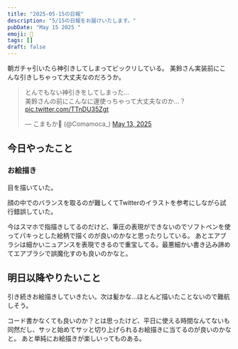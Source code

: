 ```yaml
---
title: "2025-05-15の日報"
description: "5/15の日報をお届けいたします。"
pubDate: "May 15 2025 "
emoji: 🦊
tags: []
draft: false
---
```


朝ガチャ引いたら神引きしてしまってビックリしている。
美鈴さん実装前にこんな引きしちゃって大丈夫なのだろうか。

<blockquote class="twitter-tweet"><p lang="ja" dir="ltr">とんでもない神引きをしてしまった…<br>美鈴さんの前にこんなに運使っちゃって大丈夫なのか…？ <a href="https://t.co/TTnDU35Zgt">pic.twitter.com/TTnDU35Zgt</a></p>&mdash; こまもか🦊 (@Comamoca_) <a href="https://twitter.com/Comamoca_/status/1922406027238027643?ref_src=twsrc%5Etfw">May 13, 2025</a></blockquote> <script async src="https://platform.twitter.com/widgets.js" charset="utf-8"></script>

## 今日やったこと

### お絵描き

目を描いていた。

顔の中でのバランスを取るのが難しくてTwitterのイラストを参考にしながら試行錯誤していた。

今はスマホで指描きしてるのだけど、筆圧の表現ができないのでソフトペンを使ってパキっとした絵柄で描くのが良いのかなと思ったりしている。
あとエアブラシは細かいニュアンスを表現できるので重宝してる。最悪細かい書き込み諦めてエアブラシで誤魔化すのも良いのかなと。

## 明日以降やりたいこと

引き続きお絵描きしていきたい。次は髪かな...ほとんど描いたことないので難航しそう。

コード書かなくても良いのか？とは思ったけど、平日に使える時間なんてないも同然だし、サッと始めてサッと切り上げられるお絵描きに当てるのが良いのかなと。
あと単純にお絵描きが楽しいってものある。
